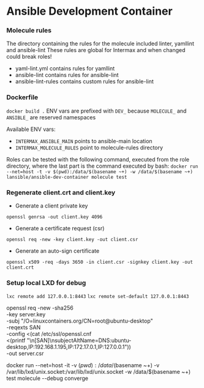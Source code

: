 # Ansible Development Container

### Molecule rules
The directory containing the rules for the molecule included linter, yamllint and ansible-lint
These rules are global for Intermax and when changed could break roles!

* yaml-lint.yml contains rules for yamllint
* ansible-lint contains rules for ansible-lint
* ansible-lint-rules contains custom rules for ansible-lint

### Dockerfile
`docker build .`
ENV vars are prefixed with `DEV_` because `MOLECULE_` and `ANSIBLE_` are reserved namespaces

Available ENV vars:
* `INTERMAX_ANSIBLE_MAIN` points to ansible-main location
* `INTERMAX_MOLECULE_RULES` point to molecule-rules directory

Roles can be tested with the following command, executed from the role directory, where the last part is the command executed by bash:
`docker run --net=host -t -v $(pwd):/data/$(basename ~+) -w /data/$(basename ~+) lansible/ansible-dev-container molecule test`


### Regenerate client.crt and client.key

* Generate a client private key

`openssl genrsa -out client.key 4096`

* Generate a certificate request (csr)

`openssl req -new -key client.key -out client.csr`

* Generate an auto-sign certificate

`openssl x509 -req -days 3650 -in client.csr -signkey client.key -out client.crt`

### Setup local LXD for debug
`lxc remote add 127.0.0.1:8443`
`lxc remote set-default 127.0.0.1:8443`

openssl req -new -sha256 \
    -key server.key \
    -subj "/O=linuxcontainers.org/CN=root@ubuntu-desktop" \
    -reqexts SAN \
    -config <(cat /etc/ssl/openssl.cnf \
        <(printf "\n[SAN]\nsubjectAltName=DNS:ubuntu-desktop,IP:192.168.1.195,IP:172.17.0.1,IP:127.0.0.1")) \
    -out server.csr
    
docker run --net=host -it -v $(pwd):/data/$(basename ~+) -v /var/lib/lxd/unix.socket:/var/lib/lxd/unix.socket -w /data/$(basename ~+) test molecule --debug converge
